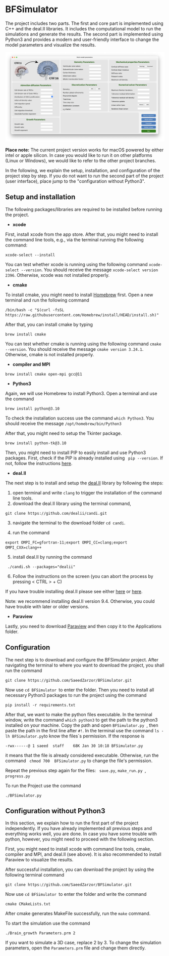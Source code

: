 # BFSimulator

The project includes two parts. The first and core part is implemented using C++ and the deal.II libraries. It includes the computational model to run the simulations and generate the results. The second part is implemented using Python3 and provides a modern and user-friendly interface to change the model parameters and visualize the results.

![Alt](/Images/example.png)

**Place note:** The current project version works for macOS powered by either intel or apple silicon. In case you would like to run it on other platforms (Linux or Windows), we would like to refer to the other project branches.

In the following, we explain the setup, installation, and configuration of the project step by step. If you do not want to run the second part of the project (user interface), place jump to the "configuration without Python3".

## Setup and installation
The following packages/libraries are required to be installed before running the project.

* **xcode**

First, install xcode from the app store. After that, you might need to install the command line tools, e.g., via the terminal running the following command:

```
xcode-select --install
```

You can test whether xcode is running using the following command ``` xcode-select --version ```. You should receive the message ```xcode-select version 2396```. Otherwise, xcode was not installed properly.

* **cmake**

To install cmake, you might need to install [Homebrew](https://brew.sh/) first. Open a new terminal and run the following command 

````
/bin/bash -c "$(curl -fsSL https://raw.githubusercontent.com/Homebrew/install/HEAD/install.sh)"
````

After that, you can install cmake by typing  
````
brew install cmake 
````

You can test whether cmake is running using the following command ``` cmake --version ```.  You should receive the message ```cmake version 3.24.1```. Otherwise, cmake is not installed properly. 

* **compiler and MPI**

````
brew install cmake open-mpi gcc@11
````

* **Python3**

Again, we will use Homebrew to install Python3. Open a terminal and use the command 

````
brew install python@3.10
````

To check the installation success use the command ```which Python3```. You should receive the message ```/opt/homebrew/bin/Python3```

After that, you might need to setup the Tkinter package.  

````
brew install python-tk@3.10
````

Then, you might need to install PIP to easily install and use Python3 packages. First, check if the PIP is already installed using ``` pip --version```. If not, follow the instructions [here](https://www.groovypost.com/howto/install-pip-on-a-mac/#:~:text=To%20install%20PIP%20using%20ensurepip,instructions%20to%20complete%20this%20process.).

* **deal.II**

The next step is to install and setup the [deal.II](https://www.dealii.org/) library by following the steps:

1. open terminal and write ```clang``` to trigger the installation of the command line tools. 
2. download the deal.II library using the terminal command,
````
git clone https://github.com/dealii/candi.git
````
3. navigate the terminal to the download folder ```cd candi```.

4. run the command
````
export OMPI_FC=gfortran-11;export OMPI_CC=clang;export OMPI_CXX=clang++
````
5. install deal.II by running the command

````
 ./candi.sh --packages="dealii"
````
6. Follow the instructions on the screen (you can abort the process by pressing < CTRL > + C)

If you have trouble installing deal.II please see either [here](https://github.com/dealii/candi) or [here](https://github.com/dealii/dealii/wiki/MacOSX).

Note: we recommend installing deal.II version 9.4. Otherwise, you could have trouble with later or older versions.

* **Paraview**

Lastly, you need to download [Paraview](https://www.paraview.org/) and then copy it to the Applications folder.

## Configuration

The next step is to download and configure the BFSimulator project. After navigating the terminal to where you want to download the project, you shall run the command
````
git clone https://github.com/SaeedZarzor/BFSimulator.git
````

Now use ```cd BFSimulator ```to enter the folder. Then you need to install all necessary Python3 packages to run the project using the command
````
pip install -r requirements.txt
````

After that, we want to make the python files executable. In the terminal window, write the command ```which python3``` to get the path to the python3 installed on your machine. Copy the path and open ```BFSimulator.py ```, then paste the path in the first line after ```#!```.
In the terminal use the command ```ls -lh BFSimulator.py```to know the files´s permission. If the response is
````
-rwx------@ 1 saeed  staff    68K Jan 30 10:18 BFSimulator.py
````
it means that the file is already considered executable. Otherwise, run the command ``` chmod 700  BFSimulator.py``` to change the file's permission.

Repeat the previous step again for the files: ``` save.py```, ```make_run.py ```, ```progress.py```


To run the Project use the command
````
./BFSimulator.py 
````
## Configuration without Python3
In this section, we explain how to run the first part of the project independently. If you have already implemented all previous steps and everything works well, you are done. In case you have some trouble with python, however, you might need to proceed with the following section.

First, you might need to install xcode with command line tools, cmake, compiler and MPI, and deal.II (see above). It is also recommended to install Paraview to visualize the results. 

After successful installation, you can download the project by using the following terminal command

````
git clone https://github.com/SaeedZarzor/BFSimulator.git
````

Now use ```cd BFSimulator ```to enter the folder and write the command

````
cmake CMakeLists.txt
````

After cmake generates MakeFile successfully, run the ``` make ``` command.

To start the simulation use the command 

`````
./Brain_growth Parameters.prm 2 
`````

If you want to simulate a 3D case, replace 2 by 3. To change the simulation parameters, open the ``` Parameters.prm ``` file and change them directly.
